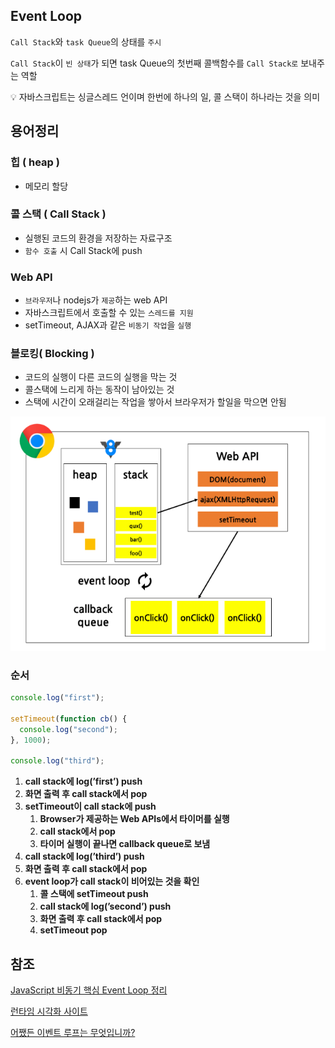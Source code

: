 ## **Event Loop**

`Call Stack`와 `task Queue`의 상태를 `주시`

`Call Stack`이 `빈 상태`가 되면 task Queue의 첫번째 콜백함수를 `Call Stack로` 보내주는 역할

<aside>
💡 자바스크립트는 싱글스레드 언이며 한번에 하나의 일, 콜 스택이 하나라는 것을 의미
</aside>

## 용어정리

### 힙 ( heap )

- 메모리 할당

### 콜 스택 ( Call Stack )

- 실행된 코드의 환경을 저장하는 자료구조
- `함수 호출` 시 Call Stack에 push

### Web API

- `브라우저`나 nodejs가 `제공`하는 web API
- 자바스크립트에서 호출할 수 있는 `스레드를 지원`
- setTimeout, AJAX과 같은 `비동기 작업`을 `실행`

### 블로킹( Blocking )

- 코드의 실행이 다른 코드의 실행을 막는 것
- 콜스택에 느리게 하는 동작이 남아있는 것
- 스택에 시간이 오래걸리는 작업을 쌓아서 브라우저가 할일을 막으면 안됨

![Untitled](../../resources/Event%20Loop/image.png)

### 순서

```jsx
console.log("first");

setTimeout(function cb() {
  console.log("second");
}, 1000);

console.log("third");
```

1. **call stack에 log(’first’) push**
2. **화면 출력 후 call stack에서 pop**
3. **setTimeout이 call stack에 push**
   1. **Browser가 제공하는 Web APIs에서 타이머를 실행**
   2. **call stack에서 pop**
   3. **타이머 실행이 끝나면 callback queue로 보냄**
4. **call stack에 log(’third’) push**
5. **화면 출력 후 call stack에서 pop**
6. **event loop가 call stack이 비어있는 것을 확인**
   1. **콜 스택에 setTimeout push**
   2. **call stack에 log(’second’) push**
   3. **화면 출력 후 call stack에서 pop**
   4. **setTimeout pop**

## 참조

[JavaScript 비동기 핵심 Event Loop 정리](https://medium.com/sjk5766/javascript-비동기-핵심-event-loop-정리-422eb29231a8)

[런타임 시각화 사이트](http://latentflip.com/loupe/?code=JC5vbignYnV0dG9uJywgJ2NsaWNrJywgZnVuY3Rpb24gb25DbGljaygpIHsKICAgIHNldFRpbWVvdXQoZnVuY3Rpb24gdGltZXIoKSB7CiAgICAgICAgY29uc29sZS5sb2coJ1lvdSBjbGlja2VkIHRoZSBidXR0b24hJyk7ICAgIAogICAgfSwgMjAwMCk7Cn0pOwoKY29uc29sZS5sb2coIkhpISIpOwoKc2V0VGltZW91dChmdW5jdGlvbiB0aW1lb3V0KCkgewogICAgY29uc29sZS5sb2coIkNsaWNrIHRoZSBidXR0b24hIik7Cn0sIDUwMDApOwoKY29uc29sZS5sb2coIldlbGNvbWUgdG8gbG91cGUuIik7!!!PGJ1dHRvbj5DbGljayBtZSE8L2J1dHRvbj4=)

[어쨌든 이벤트 루프는 무엇입니까?](https://www.youtube.com/watch?v=8aGhZQkoFbQ&t=80s)
